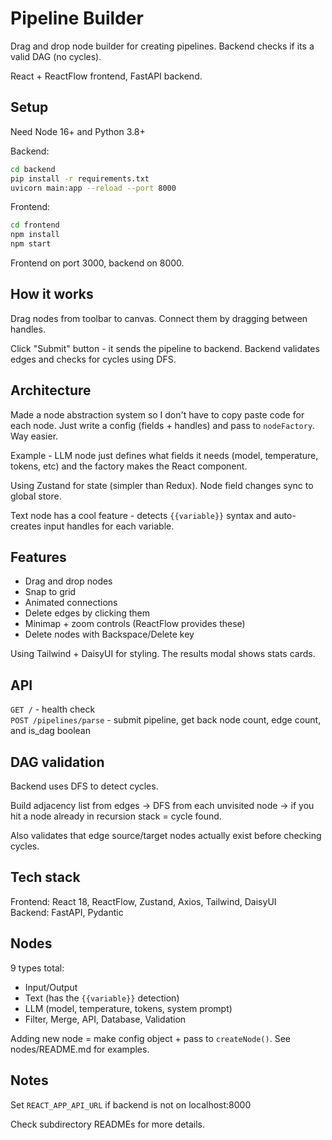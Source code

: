 # Pipeline Builder

Drag and drop node builder for creating pipelines. Backend checks if its a valid DAG (no cycles).

React + ReactFlow frontend, FastAPI backend.

## Setup

Need Node 16+ and Python 3.8+

Backend:
```bash
cd backend
pip install -r requirements.txt
uvicorn main:app --reload --port 8000
```

Frontend:
```bash
cd frontend
npm install
npm start
```

Frontend on port 3000, backend on 8000.

## How it works

Drag nodes from toolbar to canvas. Connect them by dragging between handles.

Click "Submit" button - it sends the pipeline to backend. Backend validates edges and checks for cycles using DFS.

## Architecture

Made a node abstraction system so I don't have to copy paste code for each node. Just write a config (fields + handles) and pass to `nodeFactory`. Way easier.

Example - LLM node just defines what fields it needs (model, temperature, tokens, etc) and the factory makes the React component.

Using Zustand for state (simpler than Redux). Node field changes sync to global store.

Text node has a cool feature - detects `{{variable}}` syntax and auto-creates input handles for each variable.

## Features

- Drag and drop nodes
- Snap to grid
- Animated connections
- Delete edges by clicking them
- Minimap + zoom controls (ReactFlow provides these)
- Delete nodes with Backspace/Delete key

Using Tailwind + DaisyUI for styling. The results modal shows stats cards.

## API

`GET /` - health check  
`POST /pipelines/parse` - submit pipeline, get back node count, edge count, and is_dag boolean

## DAG validation

Backend uses DFS to detect cycles. 

Build adjacency list from edges → DFS from each unvisited node → if you hit a node already in recursion stack = cycle found.

Also validates that edge source/target nodes actually exist before checking cycles.

## Tech stack

Frontend: React 18, ReactFlow, Zustand, Axios, Tailwind, DaisyUI  
Backend: FastAPI, Pydantic

## Nodes

9 types total:
- Input/Output 
- Text (has the `{{variable}}` detection)
- LLM (model, temperature, tokens, system prompt)
- Filter, Merge, API, Database, Validation

Adding new node = make config object + pass to `createNode()`. See nodes/README.md for examples.

## Notes

Set `REACT_APP_API_URL` if backend is not on localhost:8000

Check subdirectory READMEs for more details.


